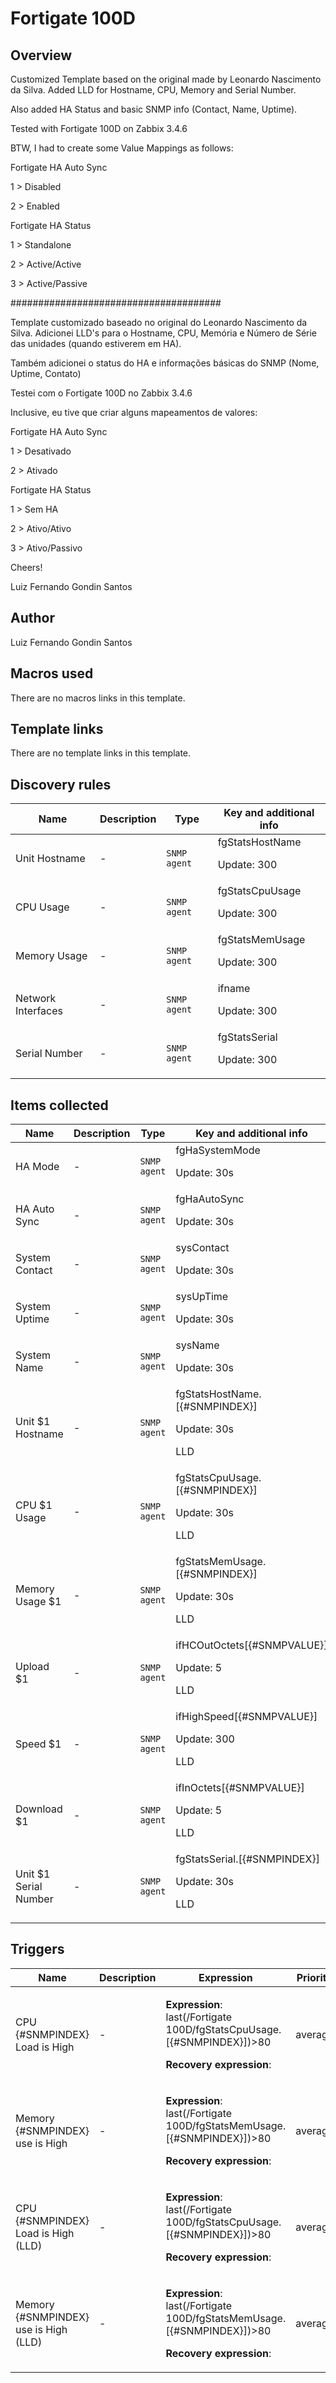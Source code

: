 # Fortigate 100D

## Overview

Customized Template based on the original made by Leonardo Nascimento da Silva. Added LLD for Hostname, CPU, Memory and Serial Number.


Also added HA Status and basic SNMP info (Contact, Name, Uptime).


Tested with Fortigate 100D on Zabbix 3.4.6


BTW, I had to create some Value Mappings as follows:


Fortigate HA Auto Sync


1 > Disabled


2 > Enabled


 


Fortigate HA Status


1 > Standalone


2 > Active/Active


3 > Active/Passive


 


 


######################################


 


Template customizado baseado no original do Leonardo Nascimento da Silva. Adicionei LLD's para o Hostname, CPU, Memória e Número de Série das unidades (quando estiverem em HA).


Também adicionei o status do HA e informações básicas do SNMP (Nome, Uptime, Contato)


 


Testei com o Fortigate 100D no Zabbix 3.4.6 


 


Inclusive, eu tive que criar alguns mapeamentos de valores:


Fortigate HA Auto Sync


1 > Desativado


2 > Ativado


 


Fortigate HA Status


1 > Sem HA


2 > Ativo/Ativo


3 > Ativo/Passivo


 


 


Cheers!


Luiz Fernando Gondin Santos



## Author

Luiz Fernando Gondin Santos

## Macros used

There are no macros links in this template.

## Template links

There are no template links in this template.

## Discovery rules

|Name|Description|Type|Key and additional info|
|----|-----------|----|----|
|Unit Hostname|<p>-</p>|`SNMP agent`|fgStatsHostName<p>Update: 300</p>|
|CPU Usage|<p>-</p>|`SNMP agent`|fgStatsCpuUsage<p>Update: 300</p>|
|Memory Usage|<p>-</p>|`SNMP agent`|fgStatsMemUsage<p>Update: 300</p>|
|Network Interfaces|<p>-</p>|`SNMP agent`|ifname<p>Update: 300</p>|
|Serial Number|<p>-</p>|`SNMP agent`|fgStatsSerial<p>Update: 300</p>|
## Items collected

|Name|Description|Type|Key and additional info|
|----|-----------|----|----|
|HA Mode|<p>-</p>|`SNMP agent`|fgHaSystemMode<p>Update: 30s</p>|
|HA Auto Sync|<p>-</p>|`SNMP agent`|fgHaAutoSync<p>Update: 30s</p>|
|System Contact|<p>-</p>|`SNMP agent`|sysContact<p>Update: 30s</p>|
|System Uptime|<p>-</p>|`SNMP agent`|sysUpTime<p>Update: 30s</p>|
|System Name|<p>-</p>|`SNMP agent`|sysName<p>Update: 30s</p>|
|Unit $1 Hostname|<p>-</p>|`SNMP agent`|fgStatsHostName.[{#SNMPINDEX}]<p>Update: 30s</p><p>LLD</p>|
|CPU $1 Usage|<p>-</p>|`SNMP agent`|fgStatsCpuUsage.[{#SNMPINDEX}]<p>Update: 30s</p><p>LLD</p>|
|Memory Usage $1|<p>-</p>|`SNMP agent`|fgStatsMemUsage.[{#SNMPINDEX}]<p>Update: 30s</p><p>LLD</p>|
|Upload $1|<p>-</p>|`SNMP agent`|ifHCOutOctets[{#SNMPVALUE}]<p>Update: 5</p><p>LLD</p>|
|Speed $1|<p>-</p>|`SNMP agent`|ifHighSpeed[{#SNMPVALUE}]<p>Update: 300</p><p>LLD</p>|
|Download $1|<p>-</p>|`SNMP agent`|ifInOctets[{#SNMPVALUE}]<p>Update: 5</p><p>LLD</p>|
|Unit $1 Serial Number|<p>-</p>|`SNMP agent`|fgStatsSerial.[{#SNMPINDEX}]<p>Update: 30s</p><p>LLD</p>|
## Triggers

|Name|Description|Expression|Priority|
|----|-----------|----------|--------|
|CPU {#SNMPINDEX} Load is High|<p>-</p>|<p>**Expression**: last(/Fortigate 100D/fgStatsCpuUsage.[{#SNMPINDEX}])>80</p><p>**Recovery expression**: </p>|average|
|Memory {#SNMPINDEX} use is High|<p>-</p>|<p>**Expression**: last(/Fortigate 100D/fgStatsMemUsage.[{#SNMPINDEX}])>80</p><p>**Recovery expression**: </p>|average|
|CPU {#SNMPINDEX} Load is High (LLD)|<p>-</p>|<p>**Expression**: last(/Fortigate 100D/fgStatsCpuUsage.[{#SNMPINDEX}])>80</p><p>**Recovery expression**: </p>|average|
|Memory {#SNMPINDEX} use is High (LLD)|<p>-</p>|<p>**Expression**: last(/Fortigate 100D/fgStatsMemUsage.[{#SNMPINDEX}])>80</p><p>**Recovery expression**: </p>|average|
